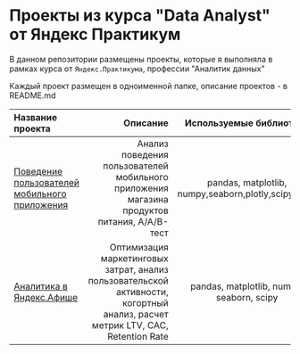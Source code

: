 # Проекты из курса "Data Analyst" от Яндекс Практикум

В данном репозитории размещены проекты, которые я выполняла в рамках курса от `Яндекс.Практикума`, профессии "Аналитик данных"  

Каждый проект размещен в одноименной папке, описание проектов  - в README.md


|Название проекта | Описание | Используемые библиотеки |
| :-------------------- | ---------------------: |:---------------------------:|
| [Поведение пользователей мобильного приложения](https://github.com/elensi/yandex-praktikum-projects/tree/master/Behavior_mobile_app_users) | Анализ поведения пользователей мобильного приложения магазина продуктов питания, A/A/B-тест  |pandas, matplotlib, numpy,seaborn,plotly,scipy,math
| [Аналитика в Яндекс.Афише](https://github.com/elensi/yandex-praktikum-projects/tree/master/Yandex_afisha_project) |Оптимизация маркетинговых затрат, анализ пользовательской активности, когортный анализ, расчет метрик LTV, CAC, Retention Rate | pandas, matplotlib, numpy, seaborn, scipy |
